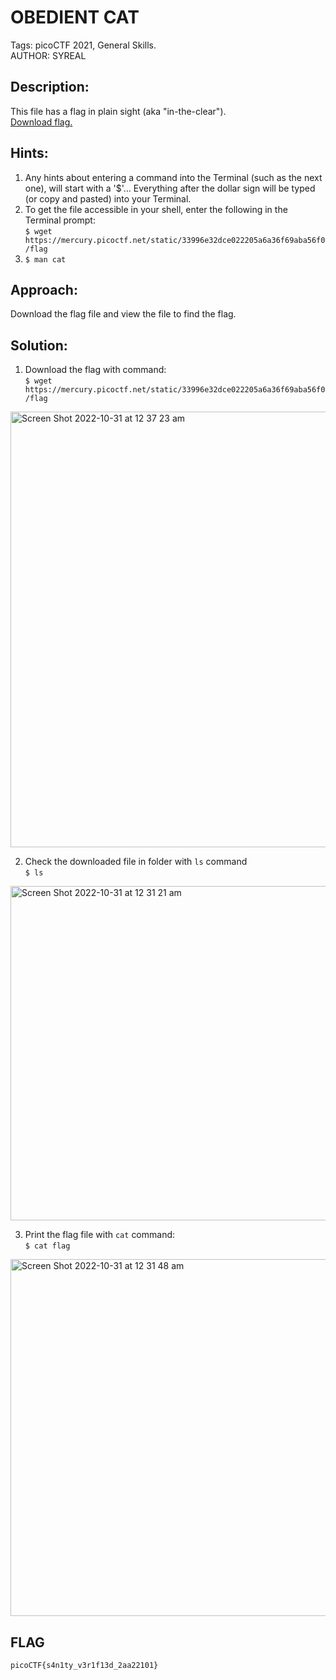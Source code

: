 # OBEDIENT CAT
Tags: picoCTF 2021, General Skills.  
AUTHOR: SYREAL

## Description:
This file has a flag in plain sight (aka "in-the-clear").  
[Download flag.](flag)

## Hints:
1. Any hints about entering a command into the Terminal (such as the next one), will start with a '$'... Everything after the dollar sign will be typed (or copy and pasted) into your Terminal.
2. To get the file accessible in your shell, enter the following in the Terminal prompt:  
`$ wget https://mercury.picoctf.net/static/33996e32dce022205a6a36f69aba56f0/flag`
4. `$ man cat`

## Approach:
Download the flag file and view the file to find the flag.

## Solution:
1. Download the flag with command:  
`$ wget https://mercury.picoctf.net/static/33996e32dce022205a6a36f69aba56f0/flag`
<img width="697" alt="Screen Shot 2022-10-31 at 12 37 23 am" src="https://user-images.githubusercontent.com/116890436/198881531-c88bdb05-c38d-445d-865d-f981641b647a.png">

2. Check the downloaded file in folder with `ls` command  
`$ ls`
<img width="535" alt="Screen Shot 2022-10-31 at 12 31 21 am" src="https://user-images.githubusercontent.com/116890436/198881425-d1cb7a62-e97c-48c5-a728-708b74beeda8.png">

3. Print the flag file with `cat` command:  
`$ cat flag`  
<img width="571" alt="Screen Shot 2022-10-31 at 12 31 48 am" src="https://user-images.githubusercontent.com/116890436/198881434-40fe6930-1338-48b6-8d77-3b824d4ef758.png">

## FLAG
`picoCTF{s4n1ty_v3r1f13d_2aa22101}`

